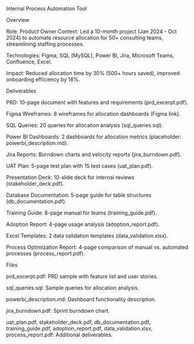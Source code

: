 Internal Process Automation Tool

Overview

Role: Product Owner
Context: Led a 10-month project (Jan 2024 - Oct 2024) to automate resource allocation for 50+ consulting teams, streamlining staffing processes.

Technologies: Figma, SQL (MySQL), Power BI, Jira, Microsoft Teams, Confluence, Excel.

Impact: Reduced allocation time by 30% (500+ hours saved), improved onboarding efficiency by 18%.

Deliverables

PRD: 10-page document with features and requirements (prd_excerpt.pdf).

Figma Wireframes: 8 wireframes for allocation dashboards (Figma link).

SQL Queries: 20 queries for allocation analysis (sql_queries.sql).

Power BI Dashboards: 2 dashboards for allocation metrics (placeholder: powerbi_description.md).

Jira Reports: Burndown charts and velocity reports (jira_burndown.pdf).

UAT Plan: 5-page test plan with 15 test cases (uat_plan.pdf).

Presentation Deck: 10-slide deck for internal reviews (stakeholder_deck.pdf).

Database Documentation: 5-page guide for table structures (db_documentation.pdf).

Training Guide: 8-page manual for teams (training_guide.pdf).

Adoption Report: 4-page usage analysis (adoption_report.pdf).

Excel Templates: 2 data validation templates (data_validation.xlsx).

Process Optimization Report: 4-page comparison of manual vs. automated processes (process_report.pdf).


Files

prd_excerpt.pdf: PRD sample with feature list and user stories.

sql_queries.sql: Sample queries for allocation analysis.

powerbi_description.md: Dashboard functionality description.

jira_burndown.pdf: Sprint burndown chart.

uat_plan.pdf, stakeholder_deck.pdf, db_documentation.pdf, training_guide.pdf, adoption_report.pdf, data_validation.xlsx, process_report.pdf: Additional deliverables.
